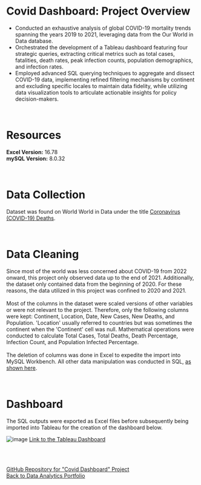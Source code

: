 # Covid Dashboard: Project Overview
- Conducted an exhaustive analysis of global COVID-19 mortality trends spanning the years 2019 to 2021, leveraging data from the Our World in Data database.
- Orchestrated the development of a Tableau dashboard featuring four strategic queries, extracting critical metrics such as total cases, fatalities, death rates, peak infection counts, population demographics, and infection rates.
- Employed advanced SQL querying techniques to aggregate and dissect COVID-19 data, implementing refined filtering mechanisms by continent and excluding specific locales to maintain data fidelity, while utilizing data visualization tools to articulate actionable insights for policy decision-makers.


<br>

# Resources 
**Excel Version:** 16.78<br>
**mySQL Version:** 8.0.32<br>



<br>

# Data Collection
Dataset was found on World World in Data under the title [Coronavirus (COVID-19) Deaths](https://ourworldindata.org/covid-deaths).<br>



<br>

# Data Cleaning
Since most of the world was less concerned about COVID-19 from 2022 onward, this project only observed data up to the end of 2021. Additionally, the dataset only contained data from the beginning of 2020. For these reasons, the data utilized in this project was confined to 2020 and 2021. <br><br>
Most of the columns in the dataset were scaled versions of other variables or were not relevant to the project. Therefore, only the following columns were kept: Continent, Location, Date, New Cases, New Deaths, and Population. 'Location' usually referred to countries but was sometimes the continent when the 'Continent' cell was null. Mathematical operations were conducted to calculate Total Cases, Total Deaths, Death Percentage, Infection Count, and Population Infected Percentage. <br><br>
The deletion of columns was done in Excel to expedite the import into MySQL Workbench. All other data manipulation was conducted in SQL, [as shown here](https://github.com/LucinoGarcia/Covid-Dashboard/blob/main/Covid_Dashboard.sql). <br>



<br>

# Dashboard
The SQL outputs were exported as Excel files before subsequently being imported into Tableau for the creation of the dashboard below.


![image](/Covid_Dash.png)
[Link to the Tableau Dashboard](https://public.tableau.com/app/profile/lucino.garcia/viz/CovidDashboard2019-2021_17121143050260/Dashboard1?publish=yes) <br>



<br><br>


[GitHub Repository for "Covid Dashboard" Project](https://github.com/LucinoGarcia/Covid-Dashboard) <br>
[Back to Data Analytics Portfolio](https://lucinogarcia.github.io/Data-Analyst-Portfolio/)
